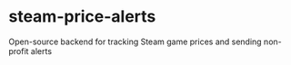 # steam-price-alerts
Open-source backend for tracking Steam game prices and sending non-profit alerts
